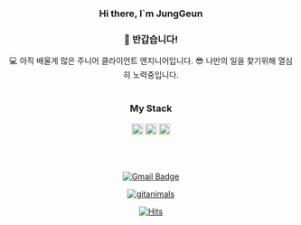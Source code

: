 
<div align=center>

### Hi there, I`m JungGeun
### 👋 반갑습니다!
💻 아직 배울게 많은 주니어 클라이언트 엔지니어입니다.
😎 나만의 일을 찾기위해 열심히 노력중입니다.
<br/><br/>

### My Stack  
<code><img height="20" src="https://img.shields.io/badge/C%23-239120?style=for-the-badge&logo=csharp&logoColor=white"></code>
<code><img height="20" src="https://img.shields.io/badge/Unity-100000?style=for-the-badge&logo=unity&logoColor=white"></code>
<code><img height="20" src="https://img.shields.io/badge/Sqlite-003B57?style=for-the-badge&logo=sqlite&logoColor=white"></code>

<br><br/>


[![Gmail Badge](https://img.shields.io/badge/-Gmail-d14836?style=flat-square&logo=Gmail&logoColor=white&link=mailto:poolutoocaa123@gmail.com)](mailto:poolutoocaa123@gmail.com)
</div>

<div align=center>

[![gitanimals](https://render.gitanimals.org/farms/PortugaCode)](https://github.com/devxb/gitanimals)

[![Hits](https://hits.seeyoufarm.com/api/count/incr/badge.svg?url=https%3A%2F%2Fgithub.com%2FPortugaCode)](https://hits.seeyoufarm.com) 

</div>
